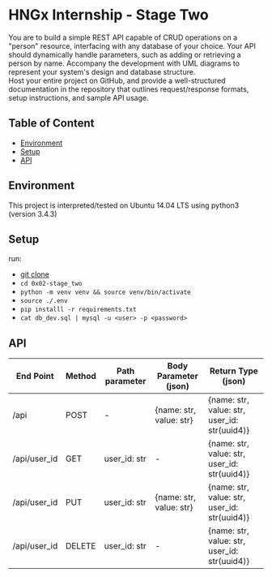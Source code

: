 # HNGx Internship - Stage Two
You are to build a simple REST API capable of CRUD operations on a "person" resource, interfacing with any database of your choice. 
Your API should dynamically handle parameters, such as adding or retrieving a person by name. Accompany the development with UML diagrams to represent your system's design and database structure.  
Host your entire project on GitHub, and provide a well-structured documentation in the repository that outlines request/response formats, setup instructions, and sample API usage.

## Table of Content
* [Environment](#environment)
* [Setup](#setup)
* [API](#API)

## Environment
This project is interpreted/tested on Ubuntu 14.04 LTS using python3 (version 3.4.3)

## Setup
run:
*   [git clone](https://www.github.com/vin-ice/hng_internship/0x02-stage_two.git)
*   `cd 0x02-stage_two`
*   `python -m venv venv && source venv/bin/activate`
*   `source ./.env`
*   `pip installl -r requirements.txt`
*   `cat db_dev.sql | mysql -u <user> -p <password>`

## API
End Point    | Method | Path parameter | Body Parameter  (json)  | Return Type (json)
------------ | ------ | -------------- | ----------------------- | --------------
/api         | POST   |  -             | {name: str, value: str} | {name: str, value: str, user_id: str(uuid4)}
/api/user_id | GET    | user_id: str   |             -           | {name: str, value: str, user_id: str(uuid4)}
/api/user_id | PUT    | user_id: str   | {name: str, value: str} | {name: str, value: str, user_id: str(uuid4)}
/api/user_id | DELETE | user_id: str   | -                       | {name: str, value: str, user_id: str(uuid4)}

